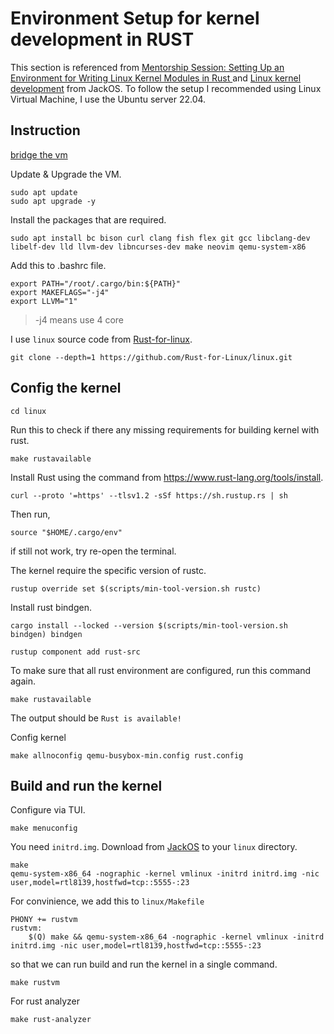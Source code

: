 # Environment Setup for kernel development in RUST

This section is referenced from [ Mentorship Session: Setting Up an Environment for Writing Linux Kernel Modules in Rust ](https://www.youtube.com/watch?v=tPs1uRqOnlk) and [Linux kernel development](https://www.jackos.io/rust-kernel/rust-for-linux.html) from JackOS. To follow the setup I recommended using Linux Virtual Machine, I use the Ubuntu server 22.04.
 
## Instruction

[bridge the vm](https://getlabsdone.com/how-to-connect-kvm-vm-to-host-network/)

Update & Upgrade the VM.
```
sudo apt update 
sudo apt upgrade -y
```

Install the packages that are required.
```
sudo apt install bc bison curl clang fish flex git gcc libclang-dev libelf-dev lld llvm-dev libncurses-dev make neovim qemu-system-x86
``` 

Add this to .bashrc file.
```
export PATH="/root/.cargo/bin:${PATH}"
export MAKEFLAGS="-j4"
export LLVM="1"
```
> -j4 means use 4 core

I use `linux` source code  from [Rust-for-linux](https://github.com/Rust-for-Linux/linux).
```
git clone --depth=1 https://github.com/Rust-for-Linux/linux.git
```


## Config the kernel

```
cd linux
```

Run this to check if there any missing requirements for building kernel with rust.
```
make rustavailable
```

Install Rust using the command from https://www.rust-lang.org/tools/install.
```
curl --proto '=https' --tlsv1.2 -sSf https://sh.rustup.rs | sh
```
Then run,
```
source "$HOME/.cargo/env"
```
if still not work, try re-open the terminal.

The kernel require the specific version of rustc.
```
rustup override set $(scripts/min-tool-version.sh rustc)
```

Install rust bindgen.
```
cargo install --locked --version $(scripts/min-tool-version.sh bindgen) bindgen
```

```
rustup component add rust-src
```

To make sure that all rust environment are configured, run this command again.
```
make rustavailable
```
The output should be `Rust is available!`

Config kernel
```
make allnoconfig qemu-busybox-min.config rust.config
```

## Build and run the kernel

Configure via TUI.
```
make menuconfig
```

You need `initrd.img`. Download from [JackOS](https://github.com/jackos/linux/blob/tutorial-start/initrd.img) to your `linux` directory.
```
make
qemu-system-x86_64 -nographic -kernel vmlinux -initrd initrd.img -nic user,model=rtl8139,hostfwd=tcp::5555-:23
```

For convinience, we add this to `linux/Makefile`
```
PHONY += rustvm
rustvm:
	$(Q) make && qemu-system-x86_64 -nographic -kernel vmlinux -initrd initrd.img -nic user,model=rtl8139,hostfwd=tcp::5555-:23
```
so that we can run build and run the kernel in a single command.
```
make rustvm
```
For rust analyzer
```
make rust-analyzer
```
